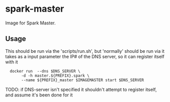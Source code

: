 spark-master
============

Image for Spark Master.

Usage
-----

This should be run via the 'scripts/run.sh', but 'normally' should be run via
it takes as a input parameter the IP# of the DNS server, so it can register itself with it

```
  docker run  --dns $DNS_SERVER \
       -d -h master.${PREFIX}.spark \
       --name ${PREFIX}_master $IMAGEMASTER start $DNS_SERVER

```

TODO: if DNS-server isn't specified it shouldn't attempt to register itself, and assume it's been done for it
